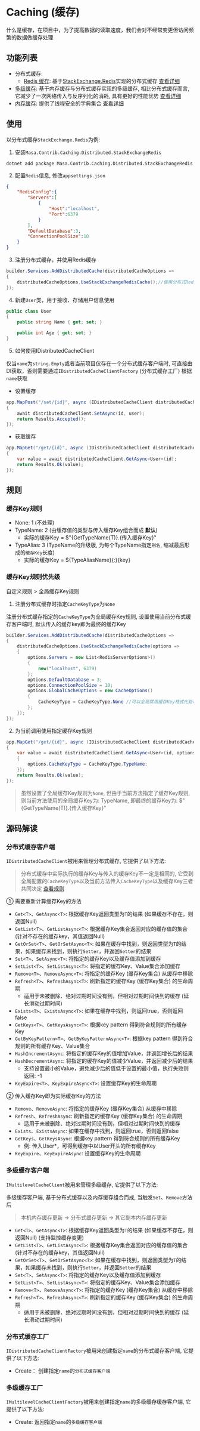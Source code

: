 # Caching (缓存)

什么是缓存，在项目中，为了提高数据的读取速度，我们会对不经常变更但访问频繁的数据做缓存处理

## 功能列表

* 分布式缓存:
  * [Redis 缓存](https://www.nuget.org/packages/Masa.Contrib.Caching.Distributed.StackExchangeRedis): 基于[StackExchange.Redis](https://github.com/StackExchange/StackExchange.Redis)实现的分布式缓存 [查看详细](/framework/building-blocks/cache/stackexchange-redis)
* [多级缓存](https://www.nuget.org/packages/Masa.Contrib.Caching.MultilevelCache): 基于内存缓存与分布式缓存实现的多级缓存, 相比分布式缓存而言, 它减少了一次网络传入与反序列化的消耗, 具有更好的性能优势 [查看详细](/framework/building-blocks/cache/multilevel-cache)
* [内存缓存](https://www.nuget.org/packages/Masa.Utils.Caching.Memory): 提供了线程安全的字典集合 [查看详细](/framework/utils/caching/memory)

## 使用

以分布式缓存`StackExchange.Redis`为例:

1. 安装`Masa.Contrib.Caching.Distributed.StackExchangeRedis`

```shell 终端
dotnet add package Masa.Contrib.Caching.Distributed.StackExchangeRedis
```

2. 配置`Redis`信息, 修改`appsettings.json`

```json appsettings.json
{
    "RedisConfig":{
        "Servers":[
            {
                "Host":"localhost",
                "Port":6379
            }
        ],
        "DefaultDatabase":3,
        "ConnectionPoolSize":10
    }
}
```

3. 注册分布式缓存，并使用Redis缓存

```csharp Program.cs
builder.Services.AddDistributedCache(distributedCacheOptions =>
{
    distributedCacheOptions.UseStackExchangeRedisCache();//使用分布式Redis缓存, 默认使用本地`RedisConfig`节点的配置
});
```

4. 新建`User`类，用于接收、存储用户信息使用

```csharp
public class User
{
    public string Name { get; set; }

    public int Age { get; set; }
}
```

5. 如何使用IDistributedCacheClient

仅当`name`为`string.Empty`或者当前项目仅存在一个分布式缓存客户端时, 可直接由DI获取，否则需要通过`IDistributedCacheClientFactory` (分布式缓存工厂) 根据`name`获取

* 设置缓存

```csharp Program.cs
app.MapPost("/set/{id}", async (IDistributedCacheClient distributedCacheClient, [FromRoute] string id, [FromBody] User user) =>
{
    await distributedCacheClient.SetAsync(id, user);
    return Results.Accepted();
});
```

* 获取缓存

```csharp Program.cs
app.MapGet("/get/{id}", async (IDistributedCacheClient distributedCacheClient, [FromRoute] string id) =>
{
    var value = await distributedCacheClient.GetAsync<User>(id);
    return Results.Ok(value);
});
```

## 规则

### 缓存Key规则

* None: 1 (不处理)
* TypeName: 2 (由缓存值的类型与传入缓存Key组合而成 **默认**)
  * 实际的缓存Key = $"{GetTypeName(T)}.{传入缓存Key}"
* TypeAlias: 3 (TypeName的升级版, 为每个TypeName指定`别名`, 缩减最后形成的`缓存Key`长度)
  * 实际的缓存Key = ${TypeAliasName}{:}{key}

### 缓存Key规则优先级

自定义规则 > 全局缓存Key规则

1. 注册分布式缓存时指定`CacheKeyType`为`None`

注册分布式缓存指定的`CacheKeyType`为全局缓存Key规则, 设置使用当前分布式缓存客户端时, 默认传入的缓存key即为最终的缓存Key

```csharp Program.cs
builder.Services.AddDistributedCache(distributedCacheOptions =>
{
    distributedCacheOptions.UseStackExchangeRedisCache(options =>
    {
        options.Servers = new List<RedisServerOptions>()
        {
            new("localhost", 6379)
        };
        options.DefaultDatabase = 3;
        options.ConnectionPoolSize = 10;
        options.GlobalCacheOptions = new CacheOptions()
        {
            CacheKeyType = CacheKeyType.None //可以全局禁用缓存Key格式化处理
        };
    });
});
```

2. 为当前调用使用指定缓存Key规则

```csharp Program.cs
app.MapGet("/get/{id}", async (IDistributedCacheClient distributedCacheClient, string id) =>
{
    var value = await distributedCacheClient.GetAsync<User>(id, options =>
    {
        options.CacheKeyType = CacheKeyType.TypeName;
    });
    return Results.Ok(value);
});
```

> 虽然设置了全局缓存Key规则为`None`, 但由于当前方法指定了缓存Key规则, 则当前方法使用的全局缓存Key为: TypeName, 即最终的缓存Key为: $"{GetTypeName(T)}.{传入缓存Key}"

## 源码解读

### 分布式缓存客户端

`IDistributedCacheClient`被用来管理分布式缓存, 它提供了以下方法:

> 分布式缓存中实际执行的缓存Key与传入的缓存Key不一定是相同的, 它受到全局配置的`CacheKeyType`以及当前方法传入`CacheKeyType`以及缓存Key三者共同决定 [查看规则](#缓存Key规则优先级)

① 需要重新计算缓存Key的方法

* `Get<T>`、`GetAsync<T>`: 根据缓存Key返回类型为`T`的结果 (如果缓存不存在，则返回Null)
* `GetList<T>`、`GetListAsync<T>`: 根据缓存Key集合返回对应的缓存值的集合 (针对不存在的缓存key，其值返回Null)
* `GetOrSet<T>`、`GetOrSetAsync<T>`: 如果在缓存中找到，则返回类型为`T`的结果，如果缓存未找到，则执行`Setter`，并返回`Setter`的结果
* `Set<T>`、`SetAsync<T>`: 将指定的缓存Key以及缓存值添加到缓存
* `SetList<T>`、`SetListAsync<T>`: 将指定的缓存Key、Value集合添加缓存
* `Remove<T>`、`RemoveAsync<T>`: 将指定的缓存Key (缓存Key集合) 从缓存中移除
* `Refresh<T>`、`RefreshAsync<T>`: 刷新指定的缓存Key (缓存Key集合) 的生命周期
  * 适用于未被删除、绝对过期时间没有到，但相对过期时间快到的缓存 (延长滑动过期时间)
* `Exists<T>`、`ExistsAsync<T>`: 如果在缓存中找到，则返回true，否则返回false
* `GetKeys<T>`、`GetKeysAsync<T>`: 根据key pattern 得到符合规则的所有缓存Key
* `GetByKeyPattern<T>`、`GetByKeyPatternAsync<T>`: 根据key pattern 得到符合规则的所有缓存Key、Value集合
* `HashIncrementAsync`: 将指定的缓存Key的值增加Value，并返回增长后的结果
* `HashDecrementAsync`: 将指定的缓存Key的值减少Value，并返回减少后的结果
  * 支持设置最小的Value，避免减少后的值低于设置的最小值，执行失败则返回: -1
* `KeyExpire<T>`、`KeyExpireAsync<T>`: 设置缓存Key的生命周期

② 传入缓存Key即为实际缓存Key的方法

* `Remove`、`RemoveAsync`: 将指定的缓存Key (缓存Key集合) 从缓存中移除
* `Refresh`、`RefreshAsync`: 刷新指定的缓存Key (缓存Key集合) 的生命周期
  * 适用于未被删除、绝对过期时间没有到，但相对过期时间快到的缓存
* `Exists`、`ExistsAsync`: 如果在缓存中找到，则返回true，否则返回false
* `GetKeys`、`GetKeysAsync`: 根据key pattern 得到符合规则的所有缓存Key
  * 例: 传入User*，可得到缓存中以User开头的所有缓存Key
* `KeyExpire`、`KeyExpireAsync`: 设置缓存Key的生命周期

### 多级缓存客户端

`IMultilevelCacheClient`被用来管理多级缓存, 它提供了以下方法:

多级缓存客户端, 基于分布式缓存以及内存缓存组合而成, 当触发`Set`、`Remove`方法后

> 本机内存缓存更新 -> 分布式缓存更新 -> 其它副本内存缓存更新

* `Get<T>`、`GetAsync<T>`: 根据缓存Key返回类型为`T`的结果 (如果缓存不存在，则返回Null) (支持监控缓存变更)
* `GetList<T>`、`GetListAsync<T>`: 根据缓存Key集合返回对应的缓存值的集合 (针对不存在的缓存key，其值返回Null)
* `GetOrSet<T>`、`GetOrSetAsync<T>`: 如果在缓存中找到，则返回类型为`T`的结果，如果缓存未找到，则执行`Setter`，并返回`Setter`的结果
* `Set<T>`、`SetAsync<T>`: 将指定的缓存Key以及缓存值添加到缓存
* `SetList<T>`、`SetListAsync<T>`: 将指定的缓存Key、Value集合添加缓存
* `Remove<T>`、`RemoveAsync<T>`: 将指定的缓存Key (缓存Key集合) 从缓存中移除
* `Refresh<T>`、`RefreshAsync<T>`: 刷新指定的缓存Key (缓存Key集合) 的生命周期
  * 适用于未被删除、绝对过期时间没有到，但相对过期时间快到的缓存 (延长滑动过期时间)

### 分布式缓存工厂

`IDistributedCacheClientFactory`被用来创建指定`name`的分布式缓存客户端, 它提供了以下方法:

* Create： 创建指定`name`的`分布式缓存客户端`

### 多级缓存工厂

`IMultilevelCacheClientFactory`被用来创建指定`name`的多级缓存缓存客户端, 它提供了以下方法:

* Create: 返回指定`name`的`多级缓存客户端`